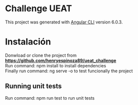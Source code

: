 # Challenge UEAT

This project was generated with [Angular CLI](https://github.com/angular/angular-cli) version 6.0.3.

# Instalación

Donwload or clone the project from <b>https://github.com/henryespinoza89/ueat_challenge</b><br/>
Run command: npm install to install dependencies<br/>
Finally run command: ng serve -o to test funcionally the project<br/>

## Running unit tests

Run command: npm run test to run unit tests<br/>